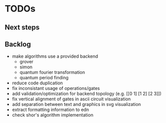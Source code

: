 # TODOs

## Next steps

## Backlog
* make algorithms use a provided backend
  * grover
  * simon
  * quantum fourier transformation
  * quantum period finding
* reduce code duplication
* fix inconsistant usage of operations/gates
* add validation/optimization for backend topology (e.g. [[0 1] [1 2] [2 3]])
* fix vertical alignment of gates in ascii circuit visualization
* add separation between text and graphics in svg visualization
* extract formatting information to edn
* check shor's algorithm implementation
